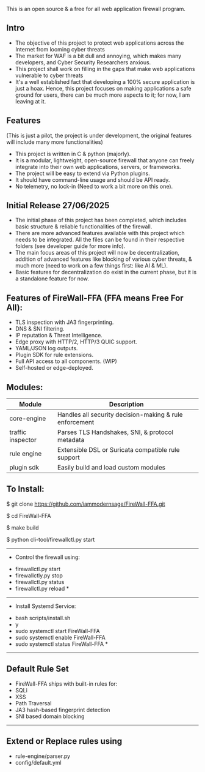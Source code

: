 This is an open source & a free for all web application firewall program.

 ## Intro

  - The objective of this project to protect web applications across the Internet from looming cyber threats
  - The market for WAF is a bit dull and annoying, which makes many developers, and Cyber Security Researchers anxious.
  - This project shall work on filling in the gaps that make web applications vulnerable to cyber threats
  - It's a well established fact that developing a 100% secure application is just a hoax. Hence, this project focuses on making applications a safe ground for users, there can be much more aspects to it; for now, I am leaving at it.

 ## Features 

(This is just a pilot, the project is under development, the original features will include many more functionalities)

  - This project is written in C & python (majorly).
  - It is a modular, lightweight, open-source firewall that anyone can freely integrate into their own web applications, servers, or frameworks.
  - The project will be easy to extend via Python plugins.
  - It should have command-line usage and should be API ready.
  - No telemetry, no lock-in (Need to work a bit more on this one).

## Initial Release 27/06/2025

 - The initial phase of this project has been completed, which includes basic structure & reliable functionalities of the firewall.
 - There are more advanced features available with this project which needs to be integrated. All the files can be found in their respective folders (see developer guide for more info).
 - The main focus areas of this project will now be decentralization, addition of advanced features like blocking of various cyber threats, & much more (need to work on a few things first: like AI & ML).
 - Basic features for decentralization do exist in the current phase, but it is a standalone feature for now.

## Features of FireWall-FFA (FFA means Free For All):

 - TLS inspection with JA3 fingerprinting.
 - DNS & SNI filtering.
 - IP reputation & Threat Intelligence.
 - Edge proxy with HTTP/2, HTTP/3 QUIC support.
 - YAML/JSON log outputs.
 - Plugin SDK for rule extensions.
 - Full API access to all components. (WIP)
 - Self-hosted or edge-deployed.

## Modules:

| Module | Description |
|--------|-------------|
| core-engine | Handles all security decision-making & rule enforcement | 
| traffic inspector | Parses TLS Handshakes, SNI, & protocol metadata |
| rule engine | Extensible DSL or Suricata compatible rule support |
| plugin sdk | Easily build and load custom modules |

## To Install:

$ git clone https://github.com/iammodernsage/FireWall-FFA.git

$ cd FireWall-FFA

$ make build

$ python cli-tool/firewallctl.py start

-----------------------------------------

* Control the firewall using:
 - firewallctl.py start
 - firewallctly.py stop
 - firewallctl.py status
 - firewallctl.py reload *

-----------------------------------------

* Install Systemd Service:
 - bash scripts/install.sh
 - y
 - sudo systemctl start FireWall-FFA
 - sudo systemctl enable FireWall-FFA
 - sudo systemctl status FireWall-FFA *

-----------------------------------------

## Default Rule Set

 - FireWall-FFA ships with built-in rules for:
  - SQLi
  - XSS
  - Path Traversal
  - JA3 hash-based fingerprint detection
  - SNI based domain blocking

-------------------------------------------

## Extend or Replace rules using

 - rule-engine/parser.py
 - config/default.yml
